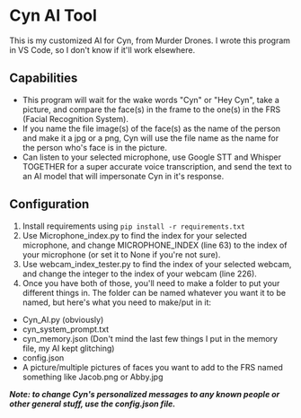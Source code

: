 # Cyn AI Tool
This is my customized AI for Cyn, from Murder Drones. I wrote this program in VS Code, so I don't know if it'll work elsewhere. 

## Capabilities
- This program will wait for the wake words "Cyn" or "Hey Cyn", take a picture, and compare the face(s) in the frame to the one(s) in the FRS (Facial 
Recognition System).
- If you name the file image(s) of the face(s) as the name of the person and make it a jpg or a png, Cyn will use the file name as the name for the person who's face is in the picture.
- Can listen to your selected microphone, use Google STT and Whisper TOGETHER for a super accurate voice transcription, and send the text to an AI model that will impersonate Cyn in it's response.

## Configuration
1. Install requirements using ```pip install -r requirements.txt```
2. Use Microphone_index.py to find the index for your selected microphone, and change MICROPHONE_INDEX (line 63) to the index of your microphone (or set it to None if you're not sure).
3. Use webcam_index_tester.py to find the index of your selected webcam, and change the integer to the index of your webcam (line 226).
4. Once you have both of those, you'll need to make a folder to put your different things in. The folder can be named whatever you want it to be named, but here's what you need to make/put in it:
  - Cyn_AI.py (obviously)
  - cyn_system_prompt.txt
  - cyn_memory.json (Don't mind the last few things I put in the memory file, my AI kept glitching)
  - config.json
  - A picture/multiple pictures of faces you want to add to the FRS named something like Jacob.png or Abby.jpg

***Note: to change Cyn's personalized messages to any known people or other general stuff, use the config.json file.***

